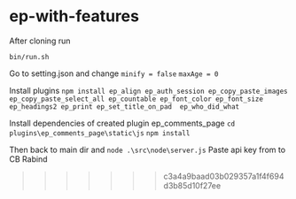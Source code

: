# ep-with-features
After cloning run

`bin/run.sh`

Go to setting.json and change
`minify = false`
`maxAge = 0`

Install plugins 
`npm install ep_align ep_auth_session ep_copy_paste_images ep_copy_paste_select_all ep_countable ep_font_color ep_font_size ep_headings2 ep_print ep_set_title_on_pad  ep_who_did_what`

Install dependencies of created plugin ep_comments_page
`cd plugins\ep_comments_page\static\js`
`npm install`


Then back to main dir and 
`node .\src\node\server.js`
Paste api key from to CB Rabind 
>>>>>>> c3a4a9baad03b029357a1f4f694d3b85d10f27ee
